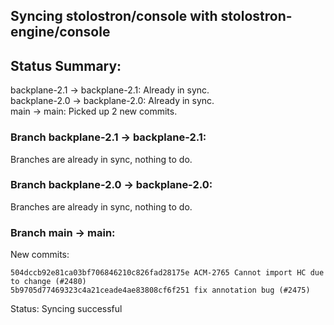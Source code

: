 ## Syncing stolostron/console with stolostron-engine/console

## Status Summary:

backplane-2.1 -> backplane-2.1: Already in sync.  
backplane-2.0 -> backplane-2.0: Already in sync.  
main -> main: Picked up 2 new commits.  

### Branch backplane-2.1 -> backplane-2.1:

Branches are already in sync, nothing to do.

### Branch backplane-2.0 -> backplane-2.0:

Branches are already in sync, nothing to do.

### Branch main -> main:

New commits:

```
504dccb92e81ca03bf706846210c826fad28175e ACM-2765 Cannot import HC due to change (#2480)
5b9705d77469323c4a21ceade4ae83808cf6f251 fix annotation bug (#2475)
```

Status: Syncing successful
